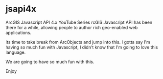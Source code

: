 # jsapi4x
ArcGIS Javascript API 4.x YouTube Series
rcGIS Javascript API has been there for a while, allowing people to author rich geo-enabled web applications.



Its time to take break from ArcObjects and jump into this. I gotta say I'm having so much fun with Javascript, I didn't know that I'm going to love this language.



We are going to have so much fun with this.



Enjoy
